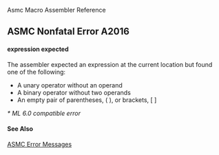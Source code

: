 Asmc Macro Assembler Reference

## ASMC Nonfatal Error A2016

#### expression expected

The assembler expected an expression at the current location but found one of the following:

*   A unary operator without an operand
*   A binary operator without two operands
*   An empty pair of parentheses, ( ), or brackets, [ ]

_* ML 6.0 compatible error_

#### See Also

[ASMC Error Messages](readme.md)